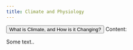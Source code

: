 ```yaml
---
title: Climate and Physiology
---
```

<button onclick="toggle('accordion1')">
What is Climate, and How is it Changing?</button>
Content:

<div id="accordion1" class="w3-container w3-hide">
  <p>Some text..</p>
</div>
